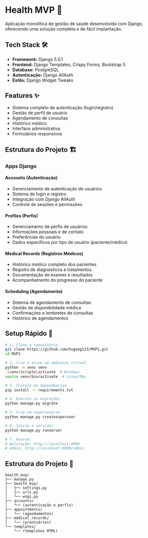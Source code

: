 # Health MVP 🏥

Aplicação monolítica de gestão de saúde desenvolvida com Django, oferecendo uma solução completa e de fácil implantação.

## Tech Stack 🛠️
- **Framework:** Django 5.0.1
- **Frontend:** Django Templates, Crispy Forms, Bootstrap 5
- **Database:** PostgreSQL
- **Autenticação:** Django AllAuth
- **Estilo:** Django Widget Tweaks

## Features ✨
- Sistema completo de autenticação (login/registro)
- Gestão de perfil de usuário
- Agendamento de consultas
- Histórico médico
- Interface administrativa
- Formulários responsivos

## Estrutura do Projeto 🏗️

### Apps Django

#### Accounts (Autenticação)
- Gerenciamento de autenticação de usuários
- Sistema de login e registro
- Integração com Django AllAuth
- Controle de sessões e permissões

#### Profiles (Perfis)
- Gerenciamento de perfis de usuários
- Informações pessoais e de contato
- Preferências do usuário
- Dados específicos por tipo de usuário (paciente/médico)

#### Medical Records (Registros Médicos)
- Histórico médico completo dos pacientes
- Registro de diagnósticos e tratamentos
- Documentação de exames e resultados
- Acompanhamento do progresso do paciente

#### Scheduling (Agendamento)
- Sistema de agendamento de consultas
- Gestão de disponibilidade médica
- Confirmações e lembretes de consultas
- Histórico de agendamentos

## Setup Rápido 🚀

```bash
# 1. Clone o repositório
git clone https://github.com/hugoeg123/MVP1.git
cd MVP1

# 2. Crie e ative um ambiente virtual
python -m venv venv
.\venv\Scripts\activate  # Windows
source venv/bin/activate  # Linux/Mac

# 3. Instale as dependências
pip install -r requirements.txt

# 4. Execute as migrações
python manage.py migrate

# 5. Crie um superusuário
python manage.py createsuperuser

# 6. Inicie o servidor
python manage.py runserver

# 7. Acesse:
# Aplicação: http://localhost:8000
# Admin: http://localhost:8000/admin
```

## Estrutura do Projeto 📁
```
health_mvp/
├── manage.py
├── health_mvp/
│   ├── settings.py
│   ├── urls.py
│   └── wsgi.py
├── accounts/
│   └── (autenticação e perfis)
├── appointments/
│   └── (agendamentos)
├── medical_records/
│   └── (prontuários)
└── templates/
    └── (templates HTML)